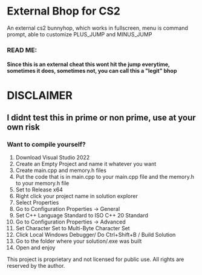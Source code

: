 # External Bhop for CS2
An external cs2 bunnyhop, which works in fullscreen, menu is command prompt, able to customize PLUS_JUMP and MINUS_JUMP

### READ ME:
#### Since this is an external cheat this wont hit the jump everytime, sometimes it does, sometimes not, you can call this a "legit" bhop

# DISCLAIMER
## I didnt test this in prime or non prime, use at your own risk

### Want to compile yourself?
1. Download Visual Studio 2022
2. Create an Empty Project and name it whatever you want
3. Create main.cpp and memory.h files
4. Put the code that is in main.cpp to your main.cpp file and the memory.h to your memory.h file
5. Set to Release x64
6. Right click your project name in solution explorer
7. Select Properties
8. Go to Configuration Properties -> General
9. Set C++ Language Standard to ISO C++ 20 Standard
10. Go to Configuration Properties -> Advanced
11. Set Character Set to Multi-Byte Character Set
12. Click Local Windows Debugger/ Do Ctrl+Shift+B / Build Solution
13. Go to the folder where your solution/.exe was built
14. Open and enjoy


This project is proprietary and not licensed for public use. 
All rights are reserved by the author.
